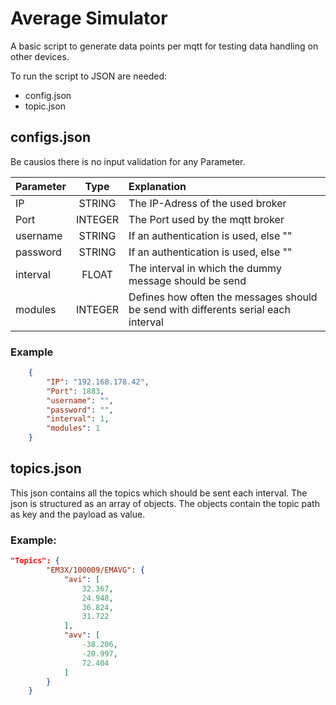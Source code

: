 # Average Simulator 

A basic script to generate data points per mqtt for testing data handling on other devices.

To run the script to JSON are needed:
* config.json
* topic.json

## configs.json

Be causios there is no input validation for any Parameter.

| Parameter        | Type       | Explanation  |
| ------------- |:-------------:| :-----|
| IP      | STRING | The IP-Adress of the used broker |
| Port      | INTEGER      |   The Port used by the mqtt broker |
| username | STRING      |    If an authentication is used, else "" |
| password | STRING      |    If an authentication is used, else "" |
| interval | FLOAT      |    The interval in which the dummy message should be send |
| modules | INTEGER      |    Defines how often the messages should be send with differents serial each interval |

### Example

```json
    {
        "IP": "192.168.178.42",
        "Port": 1883,
        "username": "",
        "password": "",
        "interval": 1,
        "modules": 1
    }
```
## topics.json

This json contains all the topics which should be sent each interval.
The json is structured as an array of objects. The objects contain the topic path as key and the payload as value.

### Example:

```json
"Topics": {
        "EM3X/100009/EMAVG": {
            "avi": [
                32.367,
                24.948,
                36.824,
                31.722
            ],
            "avv": [
                -38.206,
                -20.997,
                72.404
            ]
        }
    }
```